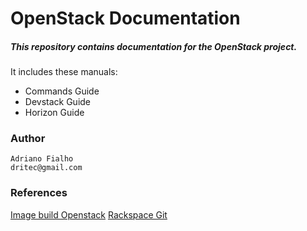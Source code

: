 # OpenStack Documentation

##### This repository contains documentation for the OpenStack project.

It includes these manuals:

* Commands Guide
* Devstack Guide
* Horizon Guide


### Author

    Adriano Fialho
    dritec@gmail.com

### References

[Image build Openstack](https://github.com/rcbops/oz-image-build)
[Rackspace Git](https://github.com/rcbops)
